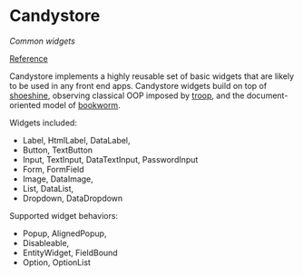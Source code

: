 Candystore
==========

*Common widgets*

[Reference](http://danstocker.github.io/candystore)

Candystore implements a highly reusable set of basic widgets that are likely to be used in any front end apps. Candystore widgets build on top of [shoeshine](https://github.com/danstocker/shoeshine), observing classical OOP imposed by [troop](https://github.com/production-minds/troop), and the document-oriented model of [bookworm](https://github.com/danstocker/bookworm).

Widgets included:

- Label, HtmlLabel, DataLabel,
- Button, TextButton
- Input, TextInput, DataTextInput, PasswordInput
- Form, FormField
- Image, DataImage,
- List, DataList,
- Dropdown, DataDropdown

Supported widget behaviors:

- Popup, AlignedPopup,
- Disableable,
- EntityWidget, FieldBound
- Option, OptionList
